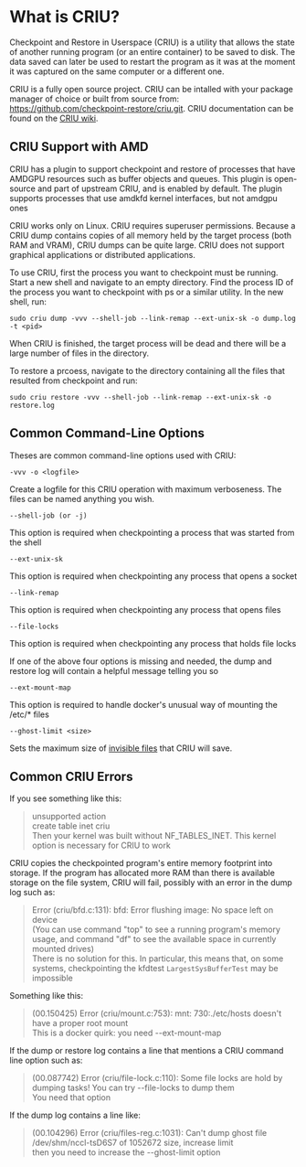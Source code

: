 # What is CRIU?

Checkpoint and Restore in Userspace (CRIU) is a utility that allows the state of another running program (or an entire container) to be saved to disk.
The data saved can later be used to restart the program as it was at the moment it was captured on the same computer or a different one.

CRIU is a fully open source project. CRIU can be intalled with your package manager of choice or built from source from: https://github.com/checkpoint-restore/criu.git.
CRIU documentation can be found on the [CRIU wiki](http://criu.org/).

## CRIU Support with AMD

CRIU has a plugin to support checkpoint and restore of processes that have AMDGPU resources such as buffer objects and queues.
This plugin is open-source and part of upstream CRIU, and is enabled by default. The plugin supports processes that use amdkfd kernel interfaces, but not amdgpu ones

CRIU works only on Linux. CRIU requires superuser permissions. Because a CRIU dump contains copies of all memory held by the target process (both RAM and VRAM),
CRIU dumps can be quite large. CRIU does not support graphical applications or distributed applications.

To use CRIU, first the process you want to checkpoint must be running. Start a new shell and navigate to an empty directory. Find the process ID of the process
you want to checkpoint with ps or a similar utility. In the new shell, run:

```shell
sudo criu dump -vvv --shell-job --link-remap --ext-unix-sk -o dump.log -t <pid>
```

When CRIU is finished, the target process will be dead and there will be a large number of files in the directory.

To restore a prcoess, navigate to the directory containing all the files that resulted from checkpoint and run:

```shell
sudo criu restore -vvv --shell-job --link-remap --ext-unix-sk -o restore.log
```

## Common Command-Line Options

Theses are common command-line options used with CRIU:

```shell
-vvv -o <logfile>
```

Create a logfile for this CRIU operation with maximum verboseness. The files can be named anything you wish.

```shell
--shell-job (or -j)
```

This option is required when checkpointing a process that was started from the shell

```shell
--ext-unix-sk
```

This option is required when checkpointing any process that opens a socket

```shell
--link-remap
```

This option is required when checkpointing any process that opens files

```shell
--file-locks
```

This option is required when checkpointing any process that holds file locks

If one of the above four options is missing and needed, the dump and restore log will contain a helpful message telling you so

```shell
--ext-mount-map
```

This option is required to handle docker's unusual way of mounting the /etc/* files

```shell
--ghost-limit <size>
```

Sets the maximum size of [invisible files](https://criu.org/Invisible_files) that CRIU will save.

## Common CRIU Errors

If you see something like this:
>unsupported action \
>create table inet criu \
>Then your kernel was built without NF_TABLES_INET. This kernel option is necessary for CRIU to work

CRIU copies the checkpointed program's entire memory footprint into storage. If the program has allocated more RAM than there is
available storage on the file system, CRIU will fail, possibly with an error in the dump log such as:

>Error (criu/bfd.c:131): bfd: Error flushing image: No space left on device \
>(You can use command "top" to see a running program's memory usage, and command "df" to see the available space in currently mounted drives) \
>There is no solution for this. In particular, this means that, on some systems, checkpointing the kfdtest `LargestSysBufferTest` may be impossible

Something like this:
>(00.150425) Error (criu/mount.c:753): mnt: 730:./etc/hosts doesn't have a proper root mount \
> This is a docker quirk: you need --ext-mount-map

 If the dump or restore log contains a line that mentions a CRIU command line option such as:

>(00.087742) Error (criu/file-lock.c:110): Some file locks are hold by dumping tasks! You can try --file-locks to dump them \
>You need that option

If the dump log contains a line like:

> (00.104296) Error (criu/files-reg.c:1031): Can't dump ghost file /dev/shm/nccl-tsD6S7 of 1052672 size, increase limit \
> then you need to increase the --ghost-limit option
